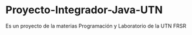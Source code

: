 # Proyecto-Integrador-Java-UTN
Es un proyecto de la materias Programación y Laboratorio de la UTN FRSR
